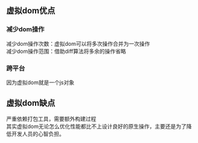 

## 虚拟dom优点
### 减少dom操作
减少dom操作次数：虚拟dom可以将多次操作合并为一次操作  
减少dom操作范围：借助diff算法将多余的操作省略

### 跨平台
因为虚拟dom就是一个js对象

## 虚拟dom缺点
严重依赖打包工具，需要额外构建过程  
其实虚拟dom无论怎么优化性能都比不上设计良好的原生操作，主要还是为了降低开发人员的心智负担。

